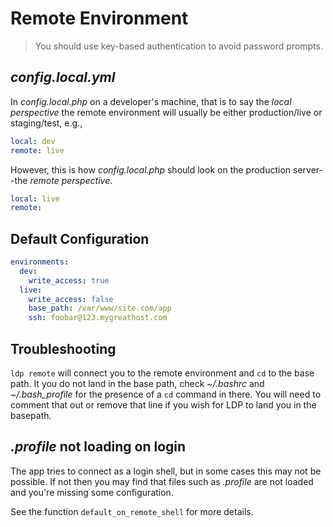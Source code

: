# Remote Environment

> You should use key-based authentication to avoid password prompts.

## _config.local.yml_
In _config.local.php_ on a developer's machine, that is to say the _local perspective_ the remote environment will usually be either production/live or staging/test, e.g.,

```yaml
local: dev
remote: live
```

However, this is how _config.local.php_ should look on the production server--the _remote perspective_.

```yaml
local: live
remote:
```

## Default Configuration

```yaml
environments:
  dev:
    write_access: true
  live:
    write_access: false
    base_path: /var/www/site.com/app
    ssh: foobar@123.mygreathost.com
```

## Troubleshooting

`ldp remote` will connect you to the remote environment and `cd` to the base path. It you do not land in the base path, check _~/.bashrc_ and _~/.bash_profile_ for the presence of a `cd` command in there. You will need to comment that out or remove that line if you wish for LDP to land you in the basepath. 


## _.profile_ not loading on login

The app tries to connect as a login shell, but in some cases this may not be possible.  If not then you may find that files such as _.profile_ are not loaded and you're missing some configuration.

See the function `default_on_remote_shell` for more details.

